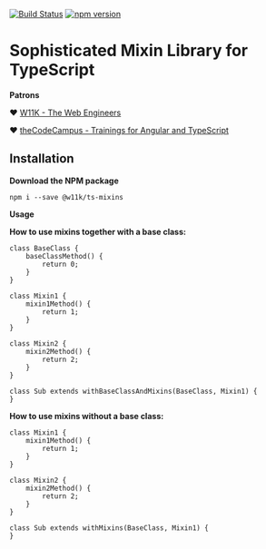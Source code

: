 
[![Build Status](https://travis-ci.org/w11k/ts-mixins.svg?branch=master)](https://travis-ci.org/w11k/ts-mixins)
[![npm version](https://badge.fury.io/js/%40w11k%2Fts-mixins.svg)](https://badge.fury.io/js/%40w11k%2Fts-mixins)

# Sophisticated Mixin Library for TypeScript

**Patrons**

❤️ [W11K - The Web Engineers](https://www.w11k.de/)

❤️ [theCodeCampus - Trainings for Angular and TypeScript](https://www.thecodecampus.de/)

## Installation

**Download the NPM package**

```
npm i --save @w11k/ts-mixins
```

**Usage**

**How to use mixins together with a base class:**

```
class BaseClass {
    baseClassMethod() {
        return 0;
    }
}

class Mixin1 {
    mixin1Method() {
        return 1;
    }
}

class Mixin2 {
    mixin2Method() {
        return 2;
    }
}

class Sub extends withBaseClassAndMixins(BaseClass, Mixin1) {
}
```

**How to use mixins without a base class:**

```
class Mixin1 {
    mixin1Method() {
        return 1;
    }
}

class Mixin2 {
    mixin2Method() {
        return 2;
    }
}

class Sub extends withMixins(BaseClass, Mixin1) {
}
```
